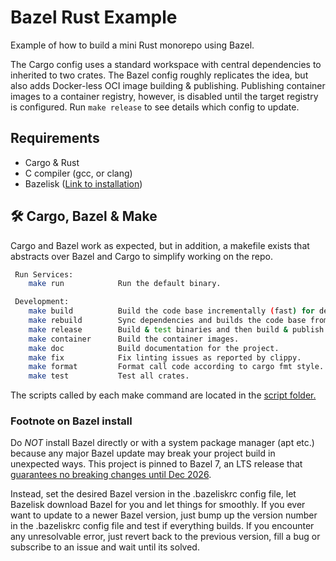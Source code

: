 # Bazel Rust Example 

Example of how to build a mini Rust monorepo using Bazel.

The Cargo config uses a standard workspace with central dependencies to inherited to two crates.
The Bazel config roughly replicates the idea, but also adds Docker-less OCI image building & publishing.
Publishing container images to a container registry, however, is disabled until the target registry is configured.
Run `make release` to see details which config to update. 

## Requirements

* Cargo & Rust
* C compiler (gcc, or clang)
* Bazelisk ([Link to installation](https://bazel.build/install/bazelisk))

## 🛠️ Cargo, Bazel & Make

Cargo and Bazel work as expected, but in addition, a makefile exists
that abstracts over Bazel and Cargo to simplify working on the repo.

```bash 
 Run Services:
    make run            Run the default binary.

 Development:
    make build          Build the code base incrementally (fast) for dev.
    make rebuild        Sync dependencies and builds the code base from scratch (slow).
    make release        Build & test binaries and then build & publish container images (slow).
    make container      Build the container images.
    make doc            Build documentation for the project.
    make fix            Fix linting issues as reported by clippy.
    make format         Format call code according to cargo fmt style.
    make test           Test all crates.
```

The scripts called by each make command are located in the [script folder.](scripts)

### Footnote on Bazel install

Do *NOT* install Bazel directly or with a system package manager (apt etc.) because any major Bazel update
may break your project build in unexpected ways. This project is pinned to Bazel 7, an LTS release
that [guarantees no breaking changes until Dec 2026](https://bazel.build/release).

Instead, set the desired Bazel version in the .bazeliskrc config file, let Bazelisk download Bazel for you and let
things for smoothly. If you ever want to update to a newer Bazel version, just bump up the version number in the
.bazeliskrc config file and test if everything builds. If you encounter any unresolvable error, just revert back to the
previous version, fill a bug or subscribe to an issue and wait until its solved. 
